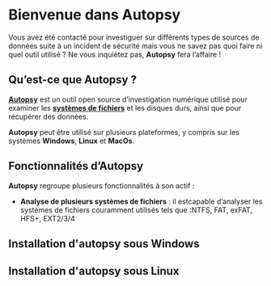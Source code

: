 # Bienvenue dans Autopsy 

Vous avez été contacté pour investiguer sur différents types de sources de données suite à un incident de sécurité mais vous ne savez pas quoi faire ni quel outil utilisé ? Ne vous inquiétez pas, **Autopsy** fera l’affaire !

## Qu’est-ce que Autopsy ? 

[**Autopsy**](https://en.wikipedia.org/wiki/Autopsy_(software))   est un outil open source d’investigation numérique utilisé pour examiner les [**systèmes de fichiers**](https://fr.wikipedia.org/wiki/Syst%C3%A8me_de_fichiers) et les disques durs, ainsi que pour récupérer des données.  

**Autopsy** peut être utilisé sur plusieurs plateformes, y compris sur les systèmes **Windows**, **Linux** et **MacOs**. 

## Fonctionnalités d’Autopsy  

**Autopsy** regroupe plusieurs fonctionnalités à son actif : 

- **Analyse de plusieurs systèmes de fichiers** : il estcapable d’analyser les systèmes de fichiers couramment utilisés tels que :NTFS, FAT, exFAT, HFS+, EXT2/3/4






## Installation d'autopsy sous Windows 




## Installation d'autopsy sous Linux
